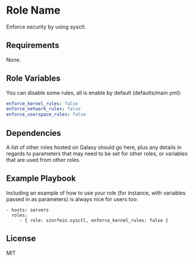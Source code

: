 Role Name
=========

Enforce security by using sysctl.

Requirements
------------

None.

Role Variables
--------------

You can disable some rules, all is enable by default (defaults/main.yml):

```yml
enforce_kernel_rules: false
enforce_network_rules: false
enforce_userspace_rules: false
```

Dependencies
------------

A list of other roles hosted on Galaxy should go here, plus any details in regards to parameters that may need to be set for other roles, or variables that are used from other roles.

Example Playbook
----------------

Including an example of how to use your role (for instance, with variables passed in as parameters) is always nice for users too:

    - hosts: servers
      roles:
         - { role: szorfein.sysctl, enforce_kernel_rules: false }

License
-------

MIT
